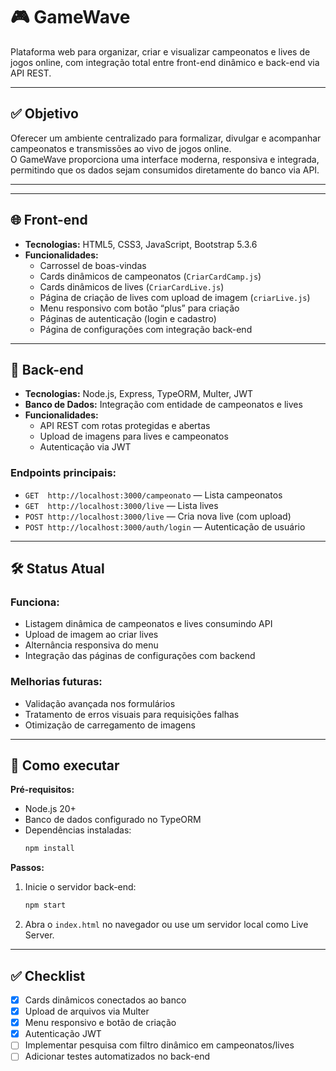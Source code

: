 # 🎮 GameWave

Plataforma web para organizar, criar e visualizar campeonatos e lives de jogos online, com integração total entre front-end dinâmico e back-end via API REST.

---

## ✅ Objetivo

Oferecer um ambiente centralizado para formalizar, divulgar e acompanhar campeonatos e transmissões ao vivo de jogos online.  
O GameWave proporciona uma interface moderna, responsiva e integrada, permitindo que os dados sejam consumidos diretamente do banco via API.

---


---

## 🌐 Front-end

- **Tecnologias:** HTML5, CSS3, JavaScript, Bootstrap 5.3.6
- **Funcionalidades:**
  - Carrossel de boas-vindas
  - Cards dinâmicos de campeonatos (`CriarCardCamp.js`)
  - Cards dinâmicos de lives (`CriarCardLive.js`)
  - Página de criação de lives com upload de imagem (`criarLive.js`)
  - Menu responsivo com botão “plus” para criação
  - Páginas de autenticação (login e cadastro)
  - Página de configurações com integração back-end

---

## 🧠 Back-end

- **Tecnologias:** Node.js, Express, TypeORM, Multer, JWT
- **Banco de Dados:** Integração com entidade de campeonatos e lives
- **Funcionalidades:**
  - API REST com rotas protegidas e abertas
  - Upload de imagens para lives e campeonatos
  - Autenticação via JWT

### Endpoints principais:

- `GET  http://localhost:3000/campeonato` — Lista campeonatos
- `GET  http://localhost:3000/live` — Lista lives
- `POST http://localhost:3000/live` — Cria nova live (com upload)
- `POST http://localhost:3000/auth/login` — Autenticação de usuário

---

## 🛠️ Status Atual

### Funciona:
- Listagem dinâmica de campeonatos e lives consumindo API
- Upload de imagem ao criar lives
- Alternância responsiva do menu
- Integração das páginas de configurações com backend

### Melhorias futuras:
- Validação avançada nos formulários
- Tratamento de erros visuais para requisições falhas
- Otimização de carregamento de imagens

---

## 🚀 Como executar

**Pré-requisitos:**
- Node.js 20+
- Banco de dados configurado no TypeORM
- Dependências instaladas:  
  ```bash
  npm install
  ```

**Passos:**
1. Inicie o servidor back-end:  
   ```bash
   npm start
   ```
2. Abra o `index.html` no navegador ou use um servidor local como Live Server.

---

## ✅ Checklist

- [x] Cards dinâmicos conectados ao banco
- [x] Upload de arquivos via Multer
- [x] Menu responsivo e botão de criação
- [x] Autenticação JWT
- [ ] Implementar pesquisa com filtro dinâmico em campeonatos/lives
- [ ] Adicionar testes automatizados no back-end
```


